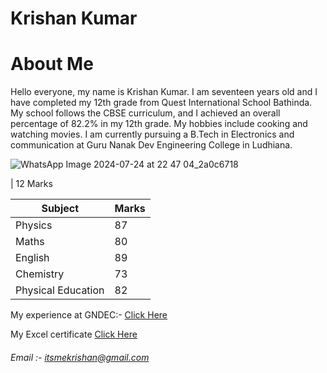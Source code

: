# Krishan Kumar
# About Me
Hello everyone, my name is Krishan Kumar. I am seventeen years old and I have completed my 12th grade from Quest International School Bathinda. My school follows the CBSE curriculum, and I achieved an overall percentage of 82.2% in my 12th grade. My hobbies include cooking and watching movies. I am currently pursuing a B.Tech in Electronics and communication at Guru Nanak Dev Engineering College in Ludhiana. 

![WhatsApp Image 2024-07-24 at 22 47 04_2a0c6718](https://github.com/user-attachments/assets/d266a6a2-9326-4884-8c66-1a11e3e6499a)

| 12 Marks

| Subject | Marks |
| ----- | --- |
| Physics | 87 |
| Maths | 80|
| English | 89 |
| Chemistry | 73 |
| Physical Education| 82 |

My experience at GNDEC:-
[Click Here]()

My Excel certificate
[Click Here]()

###### Email :- itsmekrishan@gmail.com
